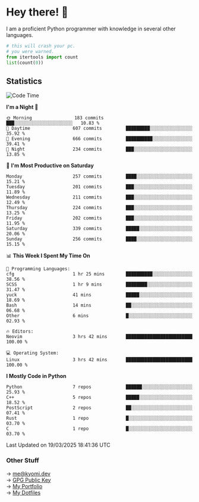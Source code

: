# Hey there! 👋

I am a proficient Python programmer with knowledge in several other languages.

```py
# this will crash your pc.
# you were warned.
from itertools import count
list(count(0))
```

## Statistics
<!--START_SECTION:waka-->
![Code Time](http://img.shields.io/badge/Code%20Time-1%2C750%20hrs%2026%20mins-blue)

**I'm a Night 🦉** 

```text
🌞 Morning                183 commits         ███░░░░░░░░░░░░░░░░░░░░░░   10.83 % 
🌆 Daytime                607 commits         █████████░░░░░░░░░░░░░░░░   35.92 % 
🌃 Evening                666 commits         ██████████░░░░░░░░░░░░░░░   39.41 % 
🌙 Night                  234 commits         ███░░░░░░░░░░░░░░░░░░░░░░   13.85 % 
```
📅 **I'm Most Productive on Saturday** 

```text
Monday                   257 commits         ████░░░░░░░░░░░░░░░░░░░░░   15.21 % 
Tuesday                  201 commits         ███░░░░░░░░░░░░░░░░░░░░░░   11.89 % 
Wednesday                211 commits         ███░░░░░░░░░░░░░░░░░░░░░░   12.49 % 
Thursday                 224 commits         ███░░░░░░░░░░░░░░░░░░░░░░   13.25 % 
Friday                   202 commits         ███░░░░░░░░░░░░░░░░░░░░░░   11.95 % 
Saturday                 339 commits         █████░░░░░░░░░░░░░░░░░░░░   20.06 % 
Sunday                   256 commits         ████░░░░░░░░░░░░░░░░░░░░░   15.15 % 
```


📊 **This Week I Spent My Time On** 

```text
💬 Programming Languages: 
cfg                      1 hr 25 mins        ██████████░░░░░░░░░░░░░░░   38.56 % 
SCSS                     1 hr 9 mins         ████████░░░░░░░░░░░░░░░░░   31.47 % 
yuck                     41 mins             █████░░░░░░░░░░░░░░░░░░░░   18.69 % 
Bash                     14 mins             ██░░░░░░░░░░░░░░░░░░░░░░░   06.68 % 
Other                    6 mins              █░░░░░░░░░░░░░░░░░░░░░░░░   02.93 % 

🔥 Editors: 
Neovim                   3 hrs 42 mins       █████████████████████████   100.00 % 

💻 Operating System: 
Linux                    3 hrs 42 mins       █████████████████████████   100.00 % 
```

**I Mostly Code in Python** 

```text
Python                   7 repos             ██████░░░░░░░░░░░░░░░░░░░   25.93 % 
C++                      5 repos             █████░░░░░░░░░░░░░░░░░░░░   18.52 % 
PostScript               2 repos             ██░░░░░░░░░░░░░░░░░░░░░░░   07.41 % 
Rust                     1 repo              █░░░░░░░░░░░░░░░░░░░░░░░░   03.70 % 
C                        1 repo              █░░░░░░░░░░░░░░░░░░░░░░░░   03.70 % 
```




 Last Updated on 19/03/2025 18:41:36 UTC
<!--END_SECTION:waka-->

### Other Stuff

→ [me@kyomi.dev](mailto:me@kyomi.dev)\
→ [GPG Public Key](https://github.com/bitterteriyaki.gpg)\
→ [My Portfolio](https://kyomi.dev)\
→ [My Dotfiles](https://github.com/bitterteriyaki/dotfiles)
